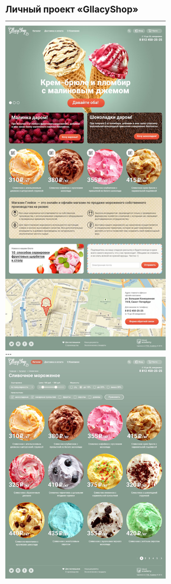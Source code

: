 # Личный проект «GllacyShop»
---
<img src="mockup/gllacy-index-1200.jpg">
---
<img src="mockup/gllacy-catalog-1200.jpg">
